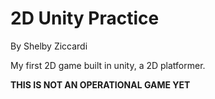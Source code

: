 # 2D Unity Practice

By Shelby Ziccardi

My first 2D game built in unity, a 2D platformer.

**THIS IS NOT AN OPERATIONAL GAME YET**
